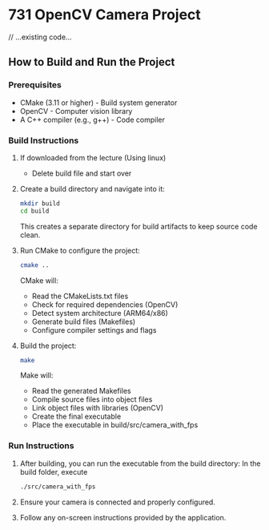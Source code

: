 # 731 OpenCV Camera Project

// ...existing code...

## How to Build and Run the Project

### Prerequisites

- CMake (3.11 or higher) - Build system generator
- OpenCV - Computer vision library
- A C++ compiler (e.g., g++) - Code compiler

### Build Instructions

1. If downloaded from the lecture (Using linux)

   - Delete build file and start over

2. Create a build directory and navigate into it:

   ```sh
   mkdir build
   cd build
   ```

   This creates a separate directory for build artifacts to keep source code clean.

3. Run CMake to configure the project:

   ```sh
   cmake ..
   ```

   CMake will:

   - Read the CMakeLists.txt files
   - Check for required dependencies (OpenCV)
   - Detect system architecture (ARM64/x86)
   - Generate build files (Makefiles)
   - Configure compiler settings and flags

4. Build the project:
   ```sh
   make
   ```
   Make will:
   - Read the generated Makefiles
   - Compile source files into object files
   - Link object files with libraries (OpenCV)
   - Create the final executable
   - Place the executable in build/src/camera_with_fps

### Run Instructions

1. After building, you can run the executable from the build directory:
   In the build folder, execute

   ```sh
   ./src/camera_with_fps
   ```

2. Ensure your camera is connected and properly configured.

3. Follow any on-screen instructions provided by the application.
